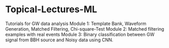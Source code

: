 # Topical-Lectures-ML
Tutorials for GW data analysis
Module 1: Template Bank, Waveform Generation, Matched Filtering, Chi-square-Test
Module 2: Matched filtering examples with real events
Module 3: Binary classification between GW signal from BBH source and Noisy data using CNN. 
